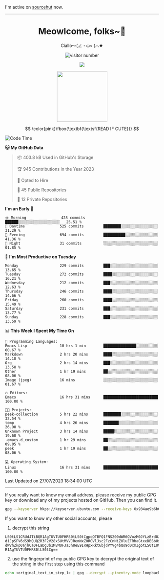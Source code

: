 I'm active on [sourcehut](https://sr.ht/~meow_king/) now. 

---

<div align="center">
  <h1>Meowlcome, folks~👋</h1>
  <p>Ciallo～(∠・ω< )⌒★</p>
</div>

<p align="center">
  <img src="https://count.getloli.com/get/@Ziqi-Yang?theme=rule34" alt="visitor number" />
</p>

<p align="center">
  <img src="https://skillicons.dev/icons?i=rust,c,py,flutter,go,java,js,bash,linux,emacs" />
</p>
<p align="center">
  <img height="165" src="https://github-readme-stats.vercel.app/api?username=Ziqi-Yang&show_icons=true&include_all_commits=true&hide_border=true" />
</p>

$$
\color{pink}\fbox{\textbf{\textsf{READ IF CUTE}}}
$$

<!--START_SECTION:waka-->
![Code Time](http://img.shields.io/badge/Code%20Time-1%2C393%20hrs%2050%20mins-blue)

**🐱 My GitHub Data** 

> 📦 403.8 kB Used in GitHub's Storage 
 > 
> 🏆 945 Contributions in the Year 2023
 > 
> 💼 Opted to Hire
 > 
> 📜 45 Public Repositories 
 > 
> 🔑 12 Private Repositories 
 > 
**I'm an Early 🐤** 

```text
🌞 Morning                428 commits         ██████░░░░░░░░░░░░░░░░░░░   25.51 % 
🌆 Daytime                525 commits         ████████░░░░░░░░░░░░░░░░░   31.29 % 
🌃 Evening                694 commits         ██████████░░░░░░░░░░░░░░░   41.36 % 
🌙 Night                  31 commits          ░░░░░░░░░░░░░░░░░░░░░░░░░   01.85 % 
```
📅 **I'm Most Productive on Tuesday** 

```text
Monday                   229 commits         ███░░░░░░░░░░░░░░░░░░░░░░   13.65 % 
Tuesday                  272 commits         ████░░░░░░░░░░░░░░░░░░░░░   16.21 % 
Wednesday                212 commits         ███░░░░░░░░░░░░░░░░░░░░░░   12.63 % 
Thursday                 246 commits         ████░░░░░░░░░░░░░░░░░░░░░   14.66 % 
Friday                   260 commits         ████░░░░░░░░░░░░░░░░░░░░░   15.49 % 
Saturday                 231 commits         ███░░░░░░░░░░░░░░░░░░░░░░   13.77 % 
Sunday                   228 commits         ███░░░░░░░░░░░░░░░░░░░░░░   13.59 % 
```


📊 **This Week I Spent My Time On** 

```text
💬 Programming Languages: 
Emacs Lisp               10 hrs 1 min        ███████████████░░░░░░░░░░   60.67 % 
Markdown                 2 hrs 20 mins       ████░░░░░░░░░░░░░░░░░░░░░   14.18 % 
Org                      2 hrs 14 mins       ███░░░░░░░░░░░░░░░░░░░░░░   13.58 % 
Other                    1 hr 19 mins        ██░░░░░░░░░░░░░░░░░░░░░░░   08.06 % 
Image (jpeg)             16 mins             ░░░░░░░░░░░░░░░░░░░░░░░░░   01.67 % 

🔥 Editors: 
Emacs                    16 hrs 31 mins      █████████████████████████   100.00 % 

🐱‍💻 Projects: 
peek-collection          5 hrs 22 mins       ████████░░░░░░░░░░░░░░░░░   32.54 % 
temp                     4 hrs 26 mins       ███████░░░░░░░░░░░░░░░░░░   26.90 % 
Unknown Project          3 hrs 14 mins       █████░░░░░░░░░░░░░░░░░░░░   19.60 % 
.emacs.d_custom          1 hr 29 mins        ██░░░░░░░░░░░░░░░░░░░░░░░   09.05 % 
peek                     1 hr 19 mins        ██░░░░░░░░░░░░░░░░░░░░░░░   08.06 % 

💻 Operating System: 
Linux                    16 hrs 31 mins      █████████████████████████   100.00 % 
```


 Last Updated on 27/07/2023 18:34:00 UTC
<!--END_SECTION:waka-->

-----

If you really want to know my email address, please receive my public GPG key or download any of my projects hosted on GitHub. Then you can find it. 
```bash
gpg --keyserver hkps://keyserver.ubuntu.com --receive-keys 0x934ae9b6b6e9ff34
```
If you want to know my other social accounts, please
1) decrypt this string
```
LS0tLS1CRUdJTiBQR1AgTUVTU0FHRS0tLS0tCgpqQTBFQ1FNS200dWR6QVozM0JYLzBrd0JNU0Ru
d1JpSFV6dS9hQUQ2R3F2V28xSUtMVVJRemNxZ0ROVlJsc2FzCnNiZUluZFRhaGtxeDBSbUxEajVq
dWVhZkp0ajhCa0FLaDg3b1MvMUFJa3hUeE9IRHpxRkt6bjdPYVg4bQo9d0xmZgotLS0tLUVORCBQ
R1AgTUVTU0FHRS0tLS0tCg==
```
2) use the fingerprint of my public GPG key to decrypt the original text of the string in the first step using this command
```bash
echo <original_text_in_step_1> | gpg --decrypt --pinentry-mode loopback --armor
```


